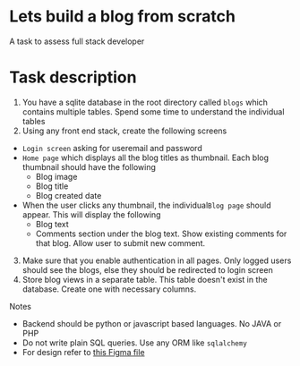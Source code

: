 # Lets build a blog from scratch
A task to assess full stack developer


# Task description

1. You have a sqlite database in the root directory called `blogs` which contains multiple tables. Spend some time to understand the individual tables
2. Using any front end stack, create the following screens
  - `Login screen` asking for useremail and password
  - `Home page` which displays all the blog titles as thumbnail. Each blog thumbnail should have the following
     - Blog image
     - Blog title
     - Blog created date
  - When the user clicks any thumbnail, the individual`Blog page` should appear. This will display the following
    - Blog text
    - Comments section under the blog text. Show existing comments for that blog. Allow user to submit new comment.
3. Make sure that you enable authentication in all pages. Only logged users should see the blogs, else they should be redirected to login screen
4. Store blog views in a separate table. This table doesn't exist in the database. Create one with necessary columns. 

Notes
- Backend should be python or javascript based languages. No JAVA or PHP
- Do not write plain SQL queries. Use any ORM like `sqlalchemy`
- For design refer to [this Figma file](https://www.figma.com/design/AshwNmcthO0ejWH92xPgQc/Free-Blog-Template--%7C-Modern-%26-Creative-design-(Community)?node-id=1-2&m=dev&t=fEU7MXuNhogORBY2-1)

